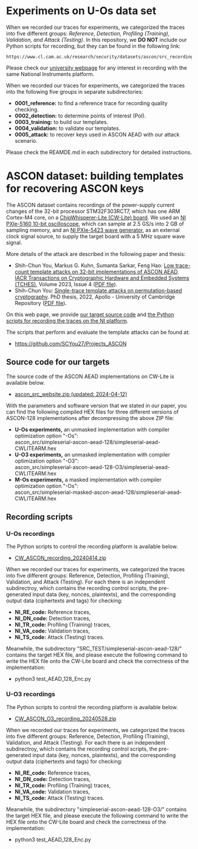 # Experiments on U-Os data set  

When we recorded our traces for experiments, we categorized the traces into five different groups: _Reference, Detection, Profiling (Training), Validation, and Attack (Testing)_. In this repository, we **DO NOT** include our Python scripts for recording, but they can be found  in the following link:

    https://www.cl.cam.ac.uk/research/security/datasets/ascon/src_recording/CW_ASCON_recording_20240414.zip

Please check our [university webpage](https://www.cl.cam.ac.uk/research/security/datasets/ascon/index.html#U-Os-recording) for any interest in recording with the same National Instruments platform.  

When we recorded our traces for experiments, we categorized the traces into the following five groups in separate subdirectories:  
 -  **0001\_reference:** to find a reference trace for recording quality checking.
 -  **0002\_detection:** to determine points of interest (PoI). 
 -  **0003\_training:** to build our templates.
 -  **0004\_validation:** to validate our templates.
 -  **0005\_attack:** to recover keys used in ASCON AEAD with our attack scenario.

Please check the REAMDE.md in each subdirectory for detailed instructions.

<!--


<h3 id=U-Os-training>Profiling (Training) traces</h3>
<p>We recorded 64000 traces (stored in 400 ZIP files) for template profiling.</p>

<p>Data pre-generating, raw traces, and trace pre-processing:</p>

<ul>
<li><a href="U-Os/0003_training/inter_gen_TR.zip">inter_gen_TR.zip (updated 2024-05-01)</a>
</li>

<li><a href="U-Os/index.html#TR">Raw traces for the profiling (training) set</a>
</li>

<li><a href="U-Os/0003_training/preproc_TR.zip">preproc_TR.zip (updated 2024-05-01)</a>
</li>
</ul>

<p>Similar to the detection traces, we calculated the intermediate values from the pre-generated I/O data:</p>

<ul>
<li><a href="U-Os/0003_training/find_intermediates.zip">find_intermediates.zip (updated 2024-05-05)</a>,<br>
resulting in <a href="U-Os/0003_training/find_intermediates/intermediate_values.zip">find_intermediates/intermediate_values.zip (H/L version)</a>,</li>
<li><a href="U-Os/0003_training/find_intermediates_sliced.zip">find_intermediates_sliced.zip (updated 2024-05-05)</a>,<br>
resulting in <a href="U-Os/0003_training/find_intermediates_sliced/intermediate_values.zip">find_intermediates_sliced/intermediate_values.zip (E/O version)</a>.</li>
</ul>

<p>In addition, we also calculated the target 16-bit intermediate values for profiling the 16-bit templates:</p>

<ul>
<li><a href="U-Os/0003_training/find_intermediates_16bit.zip">find_intermediates_16bit.zip (updated 2024-05-05)</a>,<br>
resulting in <a href="U-Os/0003_training/find_intermediates_16bit/intermediate_values.zip">find_intermediates_16bit/intermediate_values.zip (H/L version)</a>.</li>
</ul>

<p>Later, we used the following code to downsample our raw traces:</p>

<ul>
<li><a href="U-Os/0003_training/Resample_HDF5.zip">Resample_HDF5.zip (updated 2024-05-03)</a>,</li>
</ul>

<p>resulting in 8 HDF5 files:</p>

<ul>
<li><a href="U-Os/0003_training/Resample_HDF5/part_00.hdf5">Resample_HDF5/part_00.hdf5 (updated 2024-05-03)</a>,</li>
<li><a href="U-Os/0003_training/Resample_HDF5/part_01.hdf5">Resample_HDF5/part_01.hdf5 (updated 2024-05-03)</a>,</li>
<li><a href="U-Os/0003_training/Resample_HDF5/part_02.hdf5">Resample_HDF5/part_02.hdf5 (updated 2024-05-03)</a>,</li>
<li><a href="U-Os/0003_training/Resample_HDF5/part_03.hdf5">Resample_HDF5/part_03.hdf5 (updated 2024-05-03)</a>,</li>
<li><a href="U-Os/0003_training/Resample_HDF5/part_04.hdf5">Resample_HDF5/part_04.hdf5 (updated 2024-05-03)</a>,</li>
<li><a href="U-Os/0003_training/Resample_HDF5/part_05.hdf5">Resample_HDF5/part_05.hdf5 (updated 2024-05-03)</a>,</li>
<li><a href="U-Os/0003_training/Resample_HDF5/part_06.hdf5">Resample_HDF5/part_06.hdf5 (updated 2024-05-03)</a>,</li>
<li><a href="U-Os/0003_training/Resample_HDF5/part_07.hdf5">Resample_HDF5/part_07.hdf5 (updated 2024-05-03)</a>.</li>
</ul>

<p>After all the preprocessing steps above, we profiled our templates with the following code:</p>

<ul>
<li>8-bit templates with H/L bit order: <a href="U-Os/0003_training/template_profiling_bytes_O.zip">template_profiling_bytes_O.zip (updated 2024-05-04)</a>,</li>
<li>8-bit templates with E/O bit order: <a href="U-Os/0003_training/template_profiling_bytes_S.zip">template_profiling_bytes_S.zip (updated 2024-05-04)</a>,</li>
<li>selected 16-bit templates with H/L bit order: <a href="U-Os/0003_training/template_profiling_16bits_O.zip">template_profiling_16bits_O.zip (updated 2024-05-05)</a>,</li>
</ul>

<p>resulting in:</p>

<ul>
<li><a href="U-Os/0003_training/template_profiling_bytes_O/templateLDA_O004.zip">template_profiling_bytes_O/templateLDA_O004.zip (updated 2024-05-04)</a>,</li>
<li><a href="U-Os/0003_training/template_profiling_bytes_S/templateLDA_O004.zip">template_profiling_bytes_S/templateLDA_O004.zip (updated 2024-05-04)</a>,</li>
<li><a href="U-Os/0003_training/template_profiling_16bits_O/templateLDA_O004_16bit.zip">template_profiling_16bits_O/templateLDA_O004_16bit.zip (updated 2024-05-05)</a>,</li>
</ul>


<h3 id=U-Os-validation>Validation traces</h3>
<p>We recorded 4000 traces (stored in 40 ZIP files) for template quality validation.</p>

<p>Data pre-generating, raw traces, and trace pre-processing:</p>

<ul>
<li><a href="U-Os/0004_validation/inter_gen_VA.zip">inter_gen_VA.zip (updated 2024-05-02)</a>
</li>

<li><a href="U-Os/index.html#VA">Raw traces for the validation set</a>
</li>

<li><a href="U-Os/0004_validation/preproc_VA.zip">preproc_VA.zip (updated 2024-05-02)</a>
</li>
</ul>

<p>Code for intermediate value calculation:</p>

<ul>
<li><a href="U-Os/0004_validation/find_intermediates.zip">find_intermediates.zip (updated 2024-05-05)</a>,<br>
resulting in <a href="U-Os/0004_validation/find_intermediates/intermediate_values.zip">find_intermediates/intermediate_values.zip (H/L version)</a>,</li>
<li><a href="U-Os/0004_validation/find_intermediates_sliced.zip">find_intermediates_sliced.zip (updated 2024-05-05)</a>,<br>
resulting in <a href="U-Os/0004_validation/find_intermediates_sliced/intermediate_values.zip">find_intermediates_sliced/intermediate_values.zip (E/O version)</a>,</li>
<li><a href="U-Os/0004_validation/find_intermediates_16bit.zip">find_intermediates_16bit.zip (updated 2024-05-05)</a>,<br>
resulting in <a href="U-Os/0004_validation/find_intermediates_16bit/intermediate_values.zip">find_intermediates_16bit/intermediate_values.zip (H/L version)</a>.</li>
</ul>

<p>Code for downsampling:</p>

<ul>
<li><a href="U-Os/0004_validation/Resample_HDF5.zip">Resample_HDF5.zip (updated 2024-05-04)</a>,</li>
</ul>

<p>resulting in 4 HDF5 files (1000 traces for each):</p>

<ul>
<li><a href="U-Os/0004_validation/Resample_HDF5/part_00.hdf5">Resample_HDF5/part_00.hdf5 (updated 2024-05-04)</a>,</li>
<li><a href="U-Os/0004_validation/Resample_HDF5/part_01.hdf5">Resample_HDF5/part_01.hdf5 (updated 2024-05-04)</a>,</li>
<li><a href="U-Os/0004_validation/Resample_HDF5/part_02.hdf5">Resample_HDF5/part_02.hdf5 (updated 2024-05-04)</a>,</li>
<li><a href="U-Os/0004_validation/Resample_HDF5/part_03.hdf5">Resample_HDF5/part_03.hdf5 (updated 2024-05-04)</a>,</li>
</ul>

<p>With the preprocessing steps above, we validated the quality of our templates by calculating the first-order success rate (1-SR) and logarithmic guessing entropy (LGE) with the following code:</p>

<ul>
<li><a href="U-Os/0004_validation/template_validation_bytes_O.zip">template_validation_bytes_O.zip (updated 2024-05-18)</a>,</li>
<li><a href="U-Os/0004_validation/template_validation_bytes_S.zip">template_validation_bytes_S.zip (updated 2024-05-18)</a>,</li>
<li><a href="U-Os/0004_validation/template_validation_16bits_O.zip">template_validation_16bits_O.zip (updated 2024-05-18)</a>.</li>
</ul>

<p>The rank of the correct candidate for the target intermeidate values are recorded in:</p>

<ul>
<li><a href="U-Os/0004_validation/template_validation_bytes_O/Rank_O004.zip">template_validation_bytes_O/Rank_O004.zip (updated 2024-05-18)</a>,</li>
<li><a href="U-Os/0004_validation/template_validation_bytes_S/Rank_O004.zip">template_validation_bytes_S/Rank_O004.zip (updated 2024-05-18)</a>,</li>
<li><a href="U-Os/0004_validation/template_validation_16bits_O/Rank_O004.zip">template_validation_16bits_O/Rank_O004.zip (updated 2024-05-18)</a>.</li>
</ul>

<p>Note that the numbers recorded in these NumPy arrays are actually the indeces (starting from 0) of the sorted probability tables of the correct candidates instead of the ranks (starting from 1). We fixed such difference when calculating the 1-SR and LGE with the results from 1000 traces:</p>

<ul>
<li><a href="U-Os/0004_validation/template_validation_bytes_O/Result_Tables.zip">template_validation_bytes_O/Result_Tables.zip (updated 2024-05-18)</a>,</li>
<li><a href="U-Os/0004_validation/template_validation_bytes_S/Result_Tables.zip">template_validation_bytes_S/Result_Tables.zip (updated 2024-05-18)</a>,</li>
<li><a href="U-Os/0004_validation/template_validation_16bits_O/Result_Tables.zip">template_validation_16bits_O/Result_Tables.zip (updated 2024-05-18)</a>.</li>
</ul>

<p>We published a subsets of the results from the first 1000 traces (part_00.hdf5, labelled as G0). For example, we can access the 1-SR and LGE of the key in "Result_Tables/SR_table_KEY_G0.txt" and "Result_Tables/GE_table_KEY_G0.txt", respectively.</p>

<h3 id=U-Os-attack>Attack (Testing) traces</h3>
<p>We recorded 10000 traces (stored in 100 ZIP files) for our SASCA attacks.</p>

<p>Data pre-generating, raw traces, and trace pre-processing:</p>

<ul>
<li><a href="U-Os/0005_attack/inter_gen_TS.zip">inter_gen_TS.zip (updated 2024-05-02)</a>
</li>

<li><a href="U-Os/index.html#TS">Raw traces for the attack (testing) set</a>
</li>

<li><a href="U-Os/0005_attack/preproc_TS.zip">preproc_TS.zip (updated 2024-05-02)</a>
</li>
</ul>

<p>Note that in these 10000 encryptions for recording, we had each 10 share the same key. For example, the first traces in "Raw/Raw_TS_0000.zip", "Raw/Raw_TS_0010.zip", ..., "Raw/Raw_TS_0090.zip" were recorded from encryptions with the same key.</p>

<p>In this attack stage, we do not need the intermediate values but need only the pre-generated I/O date for verifying the correctness of our recovered key by SASCA. Hoever, for the convenience of our attack, we still rearranged the pre-generated I/O data with the following code:</p>

<ul>
<li><a href="U-Os/0005_attack/data_SASCA.zip">data_SASCA.zip (updated 2024-05-14)</a>,</li>
</ul>

<p>where we stored the 1000 key strings in 1000 separated NPY files:</p>

<ul>
<li><a href="U-Os/0005_attack/data_SASCA/data_key.zip">data_SASCA/data_key.zip (updated 2024-05-14)</a>.</li>
</ul>

<p>For the other I/O data, we stored them in:</p>

<ul>
<li><a href="U-Os/0005_attack/data_SASCA/data_nonce.zip">data_SASCA/data_nonce.zip (updated 2024-05-14)</a>,</li>
<li><a href="U-Os/0005_attack/data_SASCA/data_plaintext.zip">data_SASCA/data_plaintext.zip (updated 2024-05-14)</a>,</li>
<li><a href="U-Os/0005_attack/data_SASCA/data_ciphertag.zip">data_SASCA/data_ciphertag.zip (updated 2024-05-14)</a>,</li>
</ul>

<p>where each file contains a 10-element array that stores the data from the 10 encryptions sharing the same key with the corresponding index.</p>

<p>Similarly, we provide the code for downsampling:</p>

<ul>
<li><a href="U-Os/0005_attack/Resample_HDF5.zip">Resample_HDF5.zip (updated 2024-05-14)</a>,</li>
</ul>

<p>resulting in 10 HDF5 files (1000 traces for each):</p>

<ul>
<li><a href="U-Os/0005_attack/Resample_HDF5/part_00.hdf5">Resample_HDF5/part_00.hdf5 (updated 2024-05-06)</a>,</li>
<li><a href="U-Os/0005_attack/Resample_HDF5/part_01.hdf5">Resample_HDF5/part_01.hdf5 (updated 2024-05-06)</a>,</li>
<li><a href="U-Os/0005_attack/Resample_HDF5/part_02.hdf5">Resample_HDF5/part_02.hdf5 (updated 2024-05-06)</a>,</li>
<li><a href="U-Os/0005_attack/Resample_HDF5/part_03.hdf5">Resample_HDF5/part_03.hdf5 (updated 2024-05-06)</a>,</li>
<li><a href="U-Os/0005_attack/Resample_HDF5/part_04.hdf5">Resample_HDF5/part_04.hdf5 (updated 2024-05-06)</a>,</li>
<li><a href="U-Os/0005_attack/Resample_HDF5/part_05.hdf5">Resample_HDF5/part_05.hdf5 (updated 2024-05-06)</a>,</li>
<li><a href="U-Os/0005_attack/Resample_HDF5/part_06.hdf5">Resample_HDF5/part_06.hdf5 (updated 2024-05-06)</a>,</li>
<li><a href="U-Os/0005_attack/Resample_HDF5/part_07.hdf5">Resample_HDF5/part_07.hdf5 (updated 2024-05-06)</a>,</li>
<li><a href="U-Os/0005_attack/Resample_HDF5/part_08.hdf5">Resample_HDF5/part_08.hdf5 (updated 2024-05-06)</a>,</li>
<li><a href="U-Os/0005_attack/Resample_HDF5/part_09.hdf5">Resample_HDF5/part_09.hdf5 (updated 2024-05-06)</a>,</li>
</ul>

<p>With the preprocessing steps above, we performed our attack with belief propagation based on the loopy factor graph with the following code:</p>

<ul>
<li><a href="U-Os/0005_attack/template_attack_loopy_D99_LXX.zip">template_attack_loopy_D99_LXX.zip (updated 2024-05-14)</a>.</li>
</ul>

<p>After decompressing this ZIP file, we should manually rename the directory with the number of traces (four traces for example):</p>

<ul>
<li>"template_attack_loopy_D99_LXX/" to "template_attack_loopy_D99_L04/",</li>
</ul>

<p>set the parameter "leaves" in "template_attack_loopy_D99_L04/Search_Procedure.py" (Line 13), and then execute "script_all.sh". We recorded the results for 1 to 10 traces in the following ZIP file:</p>

<ul>
<li><a href="U-Os/0005_attack/template_attack_loopy_D99_results.zip">template_attack_loopy_D99_results.zip (updated 2024-05-14)</a>.</li>
</ul>

<p>Note that we used the damping technique with a damping rate equal to 0.99. In addition to the experiment with loopy factor graphs, we also provide our code for tree-shape experiments and the results with both 8-bit and 16-bit fragments:</p>

<ul>
<li><a href="U-Os/0005_attack/template_attack_bytes_O.zip">template_attack_bytes_O.zip (updated 2024-05-14)</a>,</li>
<li><a href="U-Os/0005_attack/template_attack_bytes_O_results.zip">template_attack_bytes_O_results.zip (updated 2024-05-14)</a>,</li>
<li><a href="U-Os/0005_attack/template_attack_16bits_O.zip">template_attack_16bits_O.zip (updated 2024-05-14)</a>,</li>
<li><a href="U-Os/0005_attack/template_attack_16bits_O_results.zip">template_attack_16bits_O_results.zip (updated 2024-05-14)</a>.</li>
</ul>

<p>While the above codes were mostly based on Python and enumerated up to the first 100,000 key candidates, the final version of the results is a hybrid evaluation, which is the actual key enumeration before the first \($2^24$\) candidates as well as a rank estimate result afterwards. With the procedure of key enumeration and rank estimate later implemented in Julia, we still relied on the following Python code for the probability tables after belief propagation:</p>

<ul>
<li><a href="U-Os/0005_attack/template_attack_loopy_D99_TABLES_LXX.zip">template_attack_loopy_D99_TABLES_LXX.zip (updated 2024-05-16)</a>,</li>
<li><a href="U-Os/0005_attack/template_attack_bytes_O_TABLES.zip">template_attack_bytes_O_TABLES.zip (updated 2024-05-14)</a>,</li>
<li><a href="U-Os/0005_attack/template_attack_16bits_O_TABLES.zip">template_attack_16bits_O_TABLES.zip (updated 2024-05-14)</a>,</li>
</ul>

<p>and then the resulting tables are stored in the following ZIP files:</p>

<ul>
<li><a href="U-Os/0005_attack/template_attack_loopy_D99_TABLES_results.zip">template_attack_loopy_D99_TABLES_results.zip (updated 2024-05-16)</a>,</li>
<li><a href="U-Os/0005_attack/template_attack_bytes_O_TABLES/Tables.zip">template_attack_bytes_O_TABLES/Tables.zip (updated 2024-05-14)</a>,</li>
<li><a href="U-Os/0005_attack/template_attack_16bits_O_TABLES/Tables_L01.zip">template_attack_16bits_O_TABLES/Tables_L01.zip (updated 2024-05-14)</a>,</li>
<li><a href="U-Os/0005_attack/template_attack_16bits_O_TABLES/Tables_L02.zip">template_attack_16bits_O_TABLES/Tables_L02.zip (updated 2024-05-14)</a>,</li>
<li><a href="U-Os/0005_attack/template_attack_16bits_O_TABLES/Tables_L03.zip">template_attack_16bits_O_TABLES/Tables_L03.zip (updated 2024-05-14)</a>,</li>
<li><a href="U-Os/0005_attack/template_attack_16bits_O_TABLES/Tables_L04.zip">template_attack_16bits_O_TABLES/Tables_L04.zip (updated 2024-05-14)</a>,</li>
<li><a href="U-Os/0005_attack/template_attack_16bits_O_TABLES/Tables_L05.zip">template_attack_16bits_O_TABLES/Tables_L05.zip (updated 2024-05-14)</a>,</li>
<li><a href="U-Os/0005_attack/template_attack_16bits_O_TABLES/Tables_L06.zip">template_attack_16bits_O_TABLES/Tables_L06.zip (updated 2024-05-14)</a>,</li>
<li><a href="U-Os/0005_attack/template_attack_16bits_O_TABLES/Tables_L07.zip">template_attack_16bits_O_TABLES/Tables_L07.zip (updated 2024-05-14)</a>,</li>
<li><a href="U-Os/0005_attack/template_attack_16bits_O_TABLES/Tables_L08.zip">template_attack_16bits_O_TABLES/Tables_L08.zip (updated 2024-05-14)</a>,</li>
<li><a href="U-Os/0005_attack/template_attack_16bits_O_TABLES/Tables_L09.zip">template_attack_16bits_O_TABLES/Tables_L09.zip (updated 2024-05-14)</a>,</li>
<li><a href="U-Os/0005_attack/template_attack_16bits_O_TABLES/Tables_L10.zip">template_attack_16bits_O_TABLES/Tables_L10.zip (updated 2024-05-14)</a>,</li>
</ul>

<p>The remaining source code for our implementation of key enumeration and rank estimate will be released here soon ...</p>

-->

<!DOCTYPE html PUBLIC "-//W3C//DTD HTML 4.01//EN">
<html lang=en>
<head>
<title>ASCON dataset: building templates for recovering ASCON keys</title>
<script type="text/javascript" src="https://www.cl.cam.ac.uk/mathjax/MathJax.js?config=TeX-AMS-MML_HTMLorMML"></script>
<h1>ASCON dataset: building templates for recovering ASCON keys</h1>

<p>The ASCON dataset contains recordings of the power-supply current changes of the 32-bit processor STM32F303RCT7, which has one
ARM Cortex-M4 core, on a <a href="https://media.newae.com/datasheets/NAE-CW1173_datasheet.pdf"> ChipWhisperer-Lite (CW-Lite) board</a>.
We used an <a href="https://www.ni.com/en-gb/support/model.pxie-5160.html">NI PXIe-5160 10-bit oscilloscope</a>,
which can sample at 2.5 GS/s into 2 GB of sampling memory, and an <a href="https://www.ni.com/en-gb/support/model.pxie-5423.html">
NI PXIe-5423 wave generator</a>, as an external clock signal source, to supply the target board with a 5 MHz square wave signal.

<p>More details of the attack are described in the following paper and thesis:

<ul>
<li>Shih-Chun You, Markus G. Kuhn, Sumanta Sarkar, Feng
Hao: <a href="https://doi.org/10.46586/tches.v2023.i4.344-366">Low
trace-count template attacks on 32-bit implementations of ASCON
AEAD</a>.
<a href="https://tches.iacr.org/">IACR Transactions on Cryptographic Hardware and Embedded Systems (TCHES)</a>, 
Volume 2023, Issue 4 (<a href="TCHES2023_4_14.pdf">PDF file</a>).</li>

<li>Shih-Chun You: <a href="https://doi.org/10.17863/CAM.100592">Single-trace template attacks on permutation-based cryptography</a>.
PhD thesis, 2022, Apollo - University of Cambridge Repository (<a href="PhD_thesis.pdf">PDF file</a>).
</li>
</ul>

<p>On this web page, we provide <a href="#source">our target source code</a> and <a href="#recording">the Python scripts for recording the traces on the NI platform</a>.

<p>The scripts that perform and evaluate the template attacks can be found at:</p>

<ul><li><a href="https://github.com/SCYou27/Projects_ASCON">https://github.com/SCYou27/Projects_ASCON</a></li></ul>

<h2 id=source>Source code for our targets</h2>

<p>The source code of the ASCON AEAD implementations on CW-Lite is available below.</p>

<ul>
<li><a href="src_recording/ascon_src_website.zip">ascon_src_website.zip (updated: 2024-04-12)</a>
</li>
</ul>

<p>With the parameters and software version that we stated in our paper, you can find the following compiled HEX files for three different versions of ASCON-128 implementations after decompressing the above ZIP file:</p>

<ul>
<li><b>U-Os experiments,</b> an unmasked implementation with compiler optimization option "-Os":<br>
ascon_src/simpleserial-ascon-aead-128/simpleserial-aead-CWLITEARM.hex</li>
<li><b>U-O3 experiments,</b> an unmasked implementation with compiler optimization option "-O3":<br>
ascon_src/simpleserial-ascon-aead-128-O3/simpleserial-aead-CWLITEARM.hex</li>
<li><b>M-Os experiments,</b> a masked implementation with compiler optimization option "-Os":<br>
ascon_src/simpleserial-masked-ascon-aead-128/simpleserial-aead-CWLITEARM.hex</li>
</ul>

<h2 id=recording>Recording scripts</h2>

<h3 id=U-Os-recording>U-Os recordings</h3>

<p>The Python scripts to control the recording platform is available below.</p>

<ul>
<li><a href="src_recording/CW_ASCON_recording_20240414.zip">CW_ASCON_recording_20240414.zip</a>
</li>
</ul>

<p>When we recorded our traces for experiments, we categorized the traces into five different groups: Reference, Detection, Profiling (Training), Validation, and Attack (Testing). For each there is an independent subdirectroy, which contains the recording control scripts, the pre-generated input data (key, nonces, plaintexts), and the corresponding output data (ciphertexts and tags) for checking:</p>

<ul>
<li><b>NI_RE_code:</b> Reference traces,</li>
<li><b>NI_DN_code:</b> Detection traces,</li>
<li><b>NI_TR_code:</b> Profiling (Training) traces,</li>
<li><b>NI_VA_code:</b> Validation traces,</li>
<li><b>NI_TS_code:</b> Attack (Testing) traces.</li>
</ul>

<p>Meanwhile, the subdirectory "SRC_TEST/simpleserial-ascon-aead-128/" contains the target HEX file, and please execute the following command to write the HEX file onto the CW-Lite board and check the correctness of the implementation:</p>

<ul><li>python3 test_AEAD_128_Enc.py</li></ul>

<h3 id=U-O3-recording>U-O3 recordings</h3>

<p>The Python scripts to control the recording platform is available below.</p>

<ul>
<li><a href="src_recording/CW_ASCON_O3_recording_20240528.zip">CW_ASCON_O3_recording_20240528.zip</a>
</li>
</ul>

<p>When we recorded our traces for experiments, we categorized the traces into five different groups: Reference, Detection, Profiling (Training), Validation, and Attack (Testing). For each there is an independent subdirectroy, which contains the recording control scripts, the pre-generated input data (key, nonces, plaintexts), and the corresponding output data (ciphertexts and tags) for checking:</p>

<ul>
<li><b>NI_RE_code:</b> Reference traces,</li>
<li><b>NI_DN_code:</b> Detection traces,</li>
<li><b>NI_TR_code:</b> Profiling (Training) traces,</li>
<li><b>NI_VA_code:</b> Validation traces,</li>
<li><b>NI_TS_code:</b> Attack (Testing) traces.</li>
</ul>

<p>Meanwhile, the subdirectory "simpleserial-ascon-aead-128-O3/" contains the target HEX file, and please execute the following command to write the HEX file onto the CW-Lite board and check the correctness of the implementation:</p>

<ul><li>python3 test_AEAD_128_Enc.py</li></ul>

<!--

<h3 id=U-Os-attack>Attack (Testing) traces</h3>
<p>We recorded 10000 traces (stored in 100 ZIP files) for our SASCA attacks.</p>

<p>Data pre-generating, raw traces, and trace pre-processing:</p>

<ul>
<li><a href="U-Os/0005_attack/inter_gen_TS.zip">inter_gen_TS.zip (updated 2024-05-02)</a>
</li>

<li><a href="U-Os/index.html#TS">Raw traces for the attack (testing) set</a>
</li>

<li><a href="U-Os/0005_attack/preproc_TS.zip">preproc_TS.zip (updated 2024-05-02)</a>
</li>
</ul>

<p>Note that in these 10000 encryptions for recording, we had each 10 share the same key. For example, the first traces in "Raw/Raw_TS_0000.zip", "Raw/Raw_TS_0010.zip", ..., "Raw/Raw_TS_0090.zip" were recorded from encryptions with the same key.</p>

<p>In this attack stage, we do not need the intermediate values but need only the pre-generated I/O date for verifying the correctness of our recovered key by SASCA. Hoever, for the convenience of our attack, we still rearranged the pre-generated I/O data with the following code:</p>

<ul>
<li><a href="U-Os/0005_attack/data_SASCA.zip">data_SASCA.zip (updated 2024-05-14)</a>,</li>
</ul>

<p>where we stored the 1000 key strings in 1000 separated NPY files:</p>

<ul>
<li><a href="U-Os/0005_attack/data_SASCA/data_key.zip">data_SASCA/data_key.zip (updated 2024-05-14)</a>.</li>
</ul>

<p>For the other I/O data, we stored them in:</p>

<ul>
<li><a href="U-Os/0005_attack/data_SASCA/data_nonce.zip">data_SASCA/data_nonce.zip (updated 2024-05-14)</a>,</li>
<li><a href="U-Os/0005_attack/data_SASCA/data_plaintext.zip">data_SASCA/data_plaintext.zip (updated 2024-05-14)</a>,</li>
<li><a href="U-Os/0005_attack/data_SASCA/data_ciphertag.zip">data_SASCA/data_ciphertag.zip (updated 2024-05-14)</a>,</li>
</ul>

<p>where each file contains a 10-element array that stores the data from the 10 encryptions sharing the same key with the corresponding index.</p>

<p>Similarly, we provide the code for downsampling:</p>

<ul>
<li><a href="U-Os/0005_attack/Resample_HDF5.zip">Resample_HDF5.zip (updated 2024-05-14)</a>,</li>
</ul>

<p>resulting in 10 HDF5 files (1000 traces for each):</p>

<ul>
<li><a href="U-Os/0005_attack/Resample_HDF5/part_00.hdf5">Resample_HDF5/part_00.hdf5 (updated 2024-05-06)</a>,</li>
<li><a href="U-Os/0005_attack/Resample_HDF5/part_01.hdf5">Resample_HDF5/part_01.hdf5 (updated 2024-05-06)</a>,</li>
<li><a href="U-Os/0005_attack/Resample_HDF5/part_02.hdf5">Resample_HDF5/part_02.hdf5 (updated 2024-05-06)</a>,</li>
<li><a href="U-Os/0005_attack/Resample_HDF5/part_03.hdf5">Resample_HDF5/part_03.hdf5 (updated 2024-05-06)</a>,</li>
<li><a href="U-Os/0005_attack/Resample_HDF5/part_04.hdf5">Resample_HDF5/part_04.hdf5 (updated 2024-05-06)</a>,</li>
<li><a href="U-Os/0005_attack/Resample_HDF5/part_05.hdf5">Resample_HDF5/part_05.hdf5 (updated 2024-05-06)</a>,</li>
<li><a href="U-Os/0005_attack/Resample_HDF5/part_06.hdf5">Resample_HDF5/part_06.hdf5 (updated 2024-05-06)</a>,</li>
<li><a href="U-Os/0005_attack/Resample_HDF5/part_07.hdf5">Resample_HDF5/part_07.hdf5 (updated 2024-05-06)</a>,</li>
<li><a href="U-Os/0005_attack/Resample_HDF5/part_08.hdf5">Resample_HDF5/part_08.hdf5 (updated 2024-05-06)</a>,</li>
<li><a href="U-Os/0005_attack/Resample_HDF5/part_09.hdf5">Resample_HDF5/part_09.hdf5 (updated 2024-05-06)</a>,</li>
</ul>

<p>With the preprocessing steps above, we performed our attack with belief propagation based on the loopy factor graph with the following code:</p>

<ul>
<li><a href="U-Os/0005_attack/template_attack_loopy_D99_LXX.zip">template_attack_loopy_D99_LXX.zip (updated 2024-05-14)</a>.</li>
</ul>

<p>After decompressing this ZIP file, we should manually rename the directory with the number of traces (four traces for example):</p>

<ul>
<li>"template_attack_loopy_D99_LXX/" to "template_attack_loopy_D99_L04/",</li>
</ul>

<p>set the parameter "leaves" in "template_attack_loopy_D99_L04/Search_Procedure.py" (Line 13), and then execute "script_all.sh". We recorded the results for 1 to 10 traces in the following ZIP file:</p>

<ul>
<li><a href="U-Os/0005_attack/template_attack_loopy_D99_results.zip">template_attack_loopy_D99_results.zip (updated 2024-05-14)</a>.</li>
</ul>

<p>Note that we used the damping technique with a damping rate equal to 0.99. In addition to the experiment with loopy factor graphs, we also provide our code for tree-shape experiments and the results with both 8-bit and 16-bit fragments:</p>

<ul>
<li><a href="U-Os/0005_attack/template_attack_bytes_O.zip">template_attack_bytes_O.zip (updated 2024-05-14)</a>,</li>
<li><a href="U-Os/0005_attack/template_attack_bytes_O_results.zip">template_attack_bytes_O_results.zip (updated 2024-05-14)</a>,</li>
<li><a href="U-Os/0005_attack/template_attack_16bits_O.zip">template_attack_16bits_O.zip (updated 2024-05-14)</a>,</li>
<li><a href="U-Os/0005_attack/template_attack_16bits_O_results.zip">template_attack_16bits_O_results.zip (updated 2024-05-14)</a>.</li>
</ul>

<p>While the above codes were mostly based on Python and enumerated up to the first 100,000 key candidates, the final version of the results is a hybrid evaluation, which is the actual key enumeration before the first \($2^24$\) candidates as well as a rank estimate result afterwards. With the procedure of key enumeration and rank estimate later implemented in Julia, we still relied on the following Python code for the probability tables after belief propagation:</p>

<ul>
<li><a href="U-Os/0005_attack/template_attack_loopy_D99_TABLES_LXX.zip">template_attack_loopy_D99_TABLES_LXX.zip (updated 2024-05-16)</a>,</li>
<li><a href="U-Os/0005_attack/template_attack_bytes_O_TABLES.zip">template_attack_bytes_O_TABLES.zip (updated 2024-05-14)</a>,</li>
<li><a href="U-Os/0005_attack/template_attack_16bits_O_TABLES.zip">template_attack_16bits_O_TABLES.zip (updated 2024-05-14)</a>,</li>
</ul>

<p>and then the resulting tables are stored in the following ZIP files:</p>

<ul>
<li><a href="U-Os/0005_attack/template_attack_loopy_D99_TABLES_results.zip">template_attack_loopy_D99_TABLES_results.zip (updated 2024-05-16)</a>,</li>
<li><a href="U-Os/0005_attack/template_attack_bytes_O_TABLES/Tables.zip">template_attack_bytes_O_TABLES/Tables.zip (updated 2024-05-14)</a>,</li>
<li><a href="U-Os/0005_attack/template_attack_16bits_O_TABLES/Tables_L01.zip">template_attack_16bits_O_TABLES/Tables_L01.zip (updated 2024-05-14)</a>,</li>
<li><a href="U-Os/0005_attack/template_attack_16bits_O_TABLES/Tables_L02.zip">template_attack_16bits_O_TABLES/Tables_L02.zip (updated 2024-05-14)</a>,</li>
<li><a href="U-Os/0005_attack/template_attack_16bits_O_TABLES/Tables_L03.zip">template_attack_16bits_O_TABLES/Tables_L03.zip (updated 2024-05-14)</a>,</li>
<li><a href="U-Os/0005_attack/template_attack_16bits_O_TABLES/Tables_L04.zip">template_attack_16bits_O_TABLES/Tables_L04.zip (updated 2024-05-14)</a>,</li>
<li><a href="U-Os/0005_attack/template_attack_16bits_O_TABLES/Tables_L05.zip">template_attack_16bits_O_TABLES/Tables_L05.zip (updated 2024-05-14)</a>,</li>
<li><a href="U-Os/0005_attack/template_attack_16bits_O_TABLES/Tables_L06.zip">template_attack_16bits_O_TABLES/Tables_L06.zip (updated 2024-05-14)</a>,</li>
<li><a href="U-Os/0005_attack/template_attack_16bits_O_TABLES/Tables_L07.zip">template_attack_16bits_O_TABLES/Tables_L07.zip (updated 2024-05-14)</a>,</li>
<li><a href="U-Os/0005_attack/template_attack_16bits_O_TABLES/Tables_L08.zip">template_attack_16bits_O_TABLES/Tables_L08.zip (updated 2024-05-14)</a>,</li>
<li><a href="U-Os/0005_attack/template_attack_16bits_O_TABLES/Tables_L09.zip">template_attack_16bits_O_TABLES/Tables_L09.zip (updated 2024-05-14)</a>,</li>
<li><a href="U-Os/0005_attack/template_attack_16bits_O_TABLES/Tables_L10.zip">template_attack_16bits_O_TABLES/Tables_L10.zip (updated 2024-05-14)</a>,</li>
</ul>

<p>The remaining source code for our implementation of key enumeration and rank estimate will be released here soon ...</p>

<h2 id=U-O3>U-O3 experiments</h2>
<p>The codes and data sets for our U-O3 experiments are quite similar to the U-Os experiments, expect for the following minor differences:</p>

<ul>
<li>For the U-Os expeimnents, the raw traces are stored as arrays of 8-byte floating-point numbers, then being archived in ZIP files. For the U-O3 experiments, the raw data are stored in HDF5 files instead of ZIP files. Since the oscilloscope provides only 10-bit data, it would be a waste if we store the samples as 8-byte floating-point numbers. Instead, we had NI oscilloscope return traces as 16-bit integer arrays along with common gain and offset floating-point values and stored them in our HDF5 files.</li>
<li>Each downsampled trace covers 2560 clock cycles in our U-O3 data sets, while it covers 2650 clock cycles in the U-Os data sets.</li>
</ul>


<h3 id=U-O3-recording>Code for recording on the NI platform</h3>

<p>The Python scripts to control the recording platform:</p>

<ul>
<li><a href="src_recording/CW_ASCON_O3_recording_20240528.zip">CW_ASCON_O3_recording_20240528.zip</a>
</li>
</ul>


<h3 id=U-O3-reference>Reference traces</h3>

<p>I/O data pre-generation, raw traces, and reference trace generation:</p>

<ul>
<li><a href="U-O3/0001_reference/inter_gen_RE.zip">inter_gen_RE.zip (updated 2024-05-21)</a>
</li>
<li><a href="U-O3/index.html#RE">Raw traces for the reference set</a>
</li>
<li><a href="U-O3/0001_reference/preproc_RE.zip">preproc_RE.zip (updated 2024-05-21)</a>
</li>
</ul>

<h3 id=U-O3-detection>Detection traces</h3>

<p>I/O data pre-generation, raw traces, and trace quality checking:</p>

<ul>
<li><a href="U-O3/0002_detection/inter_gen_DN.zip">inter_gen_DN.zip (updated 2024-05-21)</a>
</li>
<li><a href="U-O3/index.html#DN">Raw traces for the detection set</a>
</li>
<li><a href="U-O3/0002_detection/preproc_DN.zip">preproc_DN.zip (updated 2024-05-21)</a>
</li>
</ul>

<p>Intermediate value calculation (both H/L and E/O groupings):</p>

<ul>
<li><a href="U-O3/0002_detection/find_intermediates.zip">find_intermediates.zip (updated 2024-05-21)</a>,</li>
<li><a href="U-O3/0002_detection/find_intermediates/intermediate_values.zip">find_intermediates/intermediate_values.zip (H/L version, updated 2024-05-21)</a>,</li>
<li><a href="U-O3/0002_detection/find_intermediates_sliced.zip">find_intermediates_sliced.zip (updated 2024-05-21)</a>,</li>
<li><a href="U-O3/0002_detection/find_intermediates_sliced/intermediate_values.zip">find_intermediates_sliced/intermediate_values.zip (E/O version, updated 2024-05-21)</a>.</li>
</ul>


<p>Sample generation for detection: </p>

<ul>
<li><a href="U-O3/0002_detection/get_samples.zip">get_samples.zip (updated 2024-05-21)</a>,</li>
<li><a href="U-O3/0002_detection/get_samples/Detect_Samples.hdf5">get_samples/Detect_Samples.hdf5 (updated 2024-05-21)</a>.</li>
</ul>

<p>Resulting \(R^2\) values after detection:</p>

<ul>
<li><a href="U-O3/0002_detection/detection_O.zip">detection_O.zip (updated 2024-05-21) for H/L words</a>,</li>
<li><a href="U-O3/0002_detection/detection_O/detect_results_08.zip">detection_O/detect_results_08.zip (updated 2024-05-21)</a>,</li>
<li><a href="U-O3/0002_detection/detection_O/detect_results_32.zip">detection_O/detect_results_32.zip (updated 2024-05-21)</a>,</li>
<li><a href="U-O3/0002_detection/detection_S.zip">detection_S.zip (updated 2024-05-21) for E/O words</a>,</li>
<li><a href="U-O3/0002_detection/detection_S/detect_results_08.zip">detection_S/detect_results_08.zip (updated 2024-05-21)</a>,</li>
<li><a href="U-O3/0002_detection/detection_S/detect_results_32.zip">detection_S/detect_results_32.zip (updated 2024-05-21)</a>.</li>
</ul>

<p>Interesting clock cycles extraction for a given threshold:</p>

<ul>
<li><a href="U-O3/0002_detection/ICS_extract.zip">ICS_extract.zip (updated 2024-05-21)</a>,</li>
<li><a href="U-O3/0002_detection/ICS_extract/ics_union_004.zip">ICS_extract/ics_union_004.zip (updated 2024-05-21)</a>.</li>
</ul>

<h3 id=U-O3-training>Profiling (Training) traces</h3>

<p>I/O data pre-generation, raw traces, and trace quality checking:</p>

<ul>
<li><a href="U-O3/0003_training/inter_gen_TR.zip">inter_gen_TR.zip (updated 2024-05-21)</a>
</li>
<li><a href="U-O3/index.html#TR">Raw traces for the profiling (training) set</a>
</li>
<li><a href="U-O3/0003_training/preproc_TR.zip">preproc_TR.zip (updated 2024-05-21)</a>
</li>
</ul>

<p>Intermediate value calculation (H/L and E/O bytes as well as H/L 16-bit fragments):</p>

<ul>
<li><a href="U-O3/0003_training/find_intermediates.zip">find_intermediates.zip (updated 2024-05-21)</a>,</li>
<li><a href="U-O3/0003_training/find_intermediates/intermediate_values.zip">find_intermediates/intermediate_values.zip (H/L version)</a>,</li>
<li><a href="U-O3/0003_training/find_intermediates_sliced.zip">find_intermediates_sliced.zip (updated 2024-05-21)</a>,</li>
<li><a href="U-O3/0003_training/find_intermediates_sliced/intermediate_values.zip">find_intermediates_sliced/intermediate_values.zip (E/O version)</a>,</li>
<li><a href="U-O3/0003_training/find_intermediates_16bit.zip">find_intermediates_16bit.zip (updated 2024-05-21)</a>,</li>
<li><a href="U-O3/0003_training/find_intermediates_16bit/intermediate_values.zip">find_intermediates_16bit/intermediate_values.zip (H/L version)</a>.</li>
</ul>

<p>Trace downsampling:</p>

<ul>
<li><a href="U-O3/0003_training/Resample_HDF5.zip">Resample_HDF5.zip (updated 2024-05-21)</a>,</li>
<li><a href="U-O3/0003_training/Resample_HDF5/part_00.hdf5">Resample_HDF5/part_00.hdf5 (updated 2024-05-21)</a>,</li>
<li><a href="U-O3/0003_training/Resample_HDF5/part_01.hdf5">Resample_HDF5/part_01.hdf5 (updated 2024-05-21)</a>,</li>
<li><a href="U-O3/0003_training/Resample_HDF5/part_02.hdf5">Resample_HDF5/part_02.hdf5 (updated 2024-05-21)</a>,</li>
<li><a href="U-O3/0003_training/Resample_HDF5/part_03.hdf5">Resample_HDF5/part_03.hdf5 (updated 2024-05-21)</a>,</li>
<li><a href="U-O3/0003_training/Resample_HDF5/part_04.hdf5">Resample_HDF5/part_04.hdf5 (updated 2024-05-21)</a>,</li>
<li><a href="U-O3/0003_training/Resample_HDF5/part_05.hdf5">Resample_HDF5/part_05.hdf5 (updated 2024-05-21)</a>,</li>
<li><a href="U-O3/0003_training/Resample_HDF5/part_06.hdf5">Resample_HDF5/part_06.hdf5 (updated 2024-05-21)</a>,</li>
<li><a href="U-O3/0003_training/Resample_HDF5/part_07.hdf5">Resample_HDF5/part_07.hdf5 (updated 2024-05-21)</a>.</li>
</ul>

<p>Template profiling codes:</p>

<ul>
<li>8-bit templates with H/L bit order: <a href="U-O3/0003_training/template_profiling_bytes_O.zip">template_profiling_bytes_O.zip (updated 2024-05-21)</a>,</li>
<li>8-bit templates with E/O bit order: <a href="U-O3/0003_training/template_profiling_bytes_S.zip">template_profiling_bytes_S.zip (updated 2024-05-21)</a>,</li>
<li>selected 16-bit templates with H/L bit order: <a href="U-O3/0003_training/template_profiling_16bits_O.zip">template_profiling_16bits_O.zip (updated 2024-05-21)</a>.</li>
</ul>

<p>Resulting Templates:</p>

<ul>
<li><a href="U-O3/0003_training/template_profiling_bytes_O/templateLDA_O004.zip">template_profiling_bytes_O/templateLDA_O004.zip (updated 2024-05-21)</a>,</li>
<li><a href="U-O3/0003_training/template_profiling_bytes_S/templateLDA_O004.zip">template_profiling_bytes_S/templateLDA_O004.zip (updated 2024-05-21)</a>,</li>
<li><a href="U-O3/0003_training/template_profiling_16bits_O/templateLDA_O004_16bit.zip">template_profiling_16bits_O/templateLDA_O004_16bit.zip (updated 2024-05-21)</a>.</li>
</ul>


<h3 id=U-O3-validation>Validation traces</h3>

<p>I/O data pre-generation, raw traces, and trace quality checking:</p>

<ul>
<li><a href="U-O3/0004_validation/inter_gen_VA.zip">inter_gen_VA.zip (updated 2024-05-21)</a>
</li>
<li><a href="U-O3/index.html#VA">Raw traces for the validation set</a>
</li>
<li><a href="U-O3/0004_validation/preproc_VA.zip">preproc_VA.zip (updated 2024-05-21)</a>
</li>
</ul>

<p>Intermediate value calculation (H/L and E/O bytes as well as H/L 16-bit fragments):</p>

<ul>
<li><a href="U-O3/0004_validation/find_intermediates.zip">find_intermediates.zip (updated 2024-05-21)</a>,</li>
<li> <a href="U-O3/0004_validation/find_intermediates/intermediate_values.zip">find_intermediates/intermediate_values.zip (H/L version)</a>,</li>
<li><a href="U-O3/0004_validation/find_intermediates_sliced.zip">find_intermediates_sliced.zip (updated 2024-05-21)</a>,</li>
<li><a href="U-O3/0004_validation/find_intermediates_sliced/intermediate_values.zip">find_intermediates_sliced/intermediate_values.zip (E/O version)</a>,</li>
<li><a href="U-O3/0004_validation/find_intermediates_16bit.zip">find_intermediates_16bit.zip (updated 2024-05-21)</a>,</li>
<li><a href="U-O3/0004_validation/find_intermediates_16bit/intermediate_values.zip">find_intermediates_16bit/intermediate_values.zip (H/L version)</a>.</li>
</ul>

<p>Trace downsampling:</p>

<ul>
<li><a href="U-O3/0004_validation/Resample_HDF5.zip">Resample_HDF5.zip (updated 2024-05-21)</a>,</li>
<li><a href="U-O3/0004_validation/Resample_HDF5/part_00.hdf5">Resample_HDF5/part_00.hdf5 (updated 2024-05-21)</a>,</li>
<li><a href="U-O3/0004_validation/Resample_HDF5/part_01.hdf5">Resample_HDF5/part_01.hdf5 (updated 2024-05-21)</a>,</li>
<li><a href="U-O3/0004_validation/Resample_HDF5/part_02.hdf5">Resample_HDF5/part_02.hdf5 (updated 2024-05-21)</a>,</li>
<li><a href="U-O3/0004_validation/Resample_HDF5/part_03.hdf5">Resample_HDF5/part_03.hdf5 (updated 2024-05-21)</a>.</li>
</ul>

<p>Template validation codes:</p>

<ul>
<li><a href="U-O3/0004_validation/template_validation_bytes_O.zip">template_validation_bytes_O.zip (updated 2024-05-21)</a>,</li>
<li><a href="U-O3/0004_validation/template_validation_bytes_S.zip">template_validation_bytes_S.zip (updated 2024-05-21)</a>,</li>
<li><a href="U-O3/0004_validation/template_validation_16bits_O.zip">template_validation_16bits_O.zip (updated 2024-05-21)</a>.</li>
</ul>

<p>The resulting "indeces":</p>

<ul>
<li><a href="U-O3/0004_validation/template_validation_bytes_O/Rank_O004.zip">template_validation_bytes_O/Rank_O004.zip (updated 2024-05-21)</a>,</li>
<li><a href="U-O3/0004_validation/template_validation_bytes_S/Rank_O004.zip">template_validation_bytes_S/Rank_O004.zip (updated 2024-05-21)</a>,</li>
<li><a href="U-O3/0004_validation/template_validation_16bits_O/Rank_O004.zip">template_validation_16bits_O/Rank_O004.zip (updated 2024-05-21)</a>.</li>
</ul>

<p>The resulting 1-SR and LGE:</p>

<ul>
<li><a href="U-O3/0004_validation/template_validation_bytes_O/Result_Tables.zip">template_validation_bytes_O/Result_Tables.zip (updated 2024-05-21)</a>,</li>
<li><a href="U-O3/0004_validation/template_validation_bytes_S/Result_Tables.zip">template_validation_bytes_S/Result_Tables.zip (updated 2024-05-21)</a>,</li>
<li><a href="U-O3/0004_validation/template_validation_16bits_O/Result_Tables.zip">template_validation_16bits_O/Result_Tables.zip (updated 2024-05-21)</a>.</li>
</ul>

<h3 id=U-O3-attack>Attack (Testing) traces</h3>

<p>I/O data pre-generation, raw traces, and trace quality checking:</p>

<ul>
<li><a href="U-O3/0005_attack/inter_gen_TS.zip">inter_gen_TS.zip (updated 2024-05-21)</a>
</li>
<li><a href="U-O3/index.html#TS">Raw traces for the attack (testing) set</a>
</li>
<li><a href="U-O3/0005_attack/preproc_TS.zip">preproc_TS.zip (updated 2024-05-21)</a>
</li>
</ul>

<p>I/O data rearrangement:</p>

<ul>
<li><a href="U-O3/0005_attack/data_SASCA.zip">data_SASCA.zip (updated 2024-05-21)</a>,</li>
<li><a href="U-O3/0005_attack/data_SASCA/data_key.zip">data_SASCA/data_key.zip (updated 2024-05-21)</a>.</li>
<li><a href="U-O3/0005_attack/data_SASCA/data_nonce.zip">data_SASCA/data_nonce.zip (updated 2024-05-21)</a>,</li>
<li><a href="U-O3/0005_attack/data_SASCA/data_plaintext.zip">data_SASCA/data_plaintext.zip (updated 2024-05-21)</a>,</li>
<li><a href="U-O3/0005_attack/data_SASCA/data_ciphertag.zip">data_SASCA/data_ciphertag.zip (updated 2024-05-21)</a>.</li>
</ul>

<p>Trace downsampling:</p>

<ul>
<li><a href="U-O3/0005_attack/Resample_HDF5.zip">Resample_HDF5.zip (updated 2024-05-21)</a>,</li>
<li><a href="U-O3/0005_attack/Resample_HDF5/part_00.hdf5">Resample_HDF5/part_00.hdf5 (updated 2024-05-21)</a>,</li>
<li><a href="U-O3/0005_attack/Resample_HDF5/part_01.hdf5">Resample_HDF5/part_01.hdf5 (updated 2024-05-21)</a>,</li>
<li><a href="U-O3/0005_attack/Resample_HDF5/part_02.hdf5">Resample_HDF5/part_02.hdf5 (updated 2024-05-21)</a>,</li>
<li><a href="U-O3/0005_attack/Resample_HDF5/part_03.hdf5">Resample_HDF5/part_03.hdf5 (updated 2024-05-21)</a>,</li>
<li><a href="U-O3/0005_attack/Resample_HDF5/part_04.hdf5">Resample_HDF5/part_04.hdf5 (updated 2024-05-21)</a>,</li>
<li><a href="U-O3/0005_attack/Resample_HDF5/part_05.hdf5">Resample_HDF5/part_05.hdf5 (updated 2024-05-21)</a>,</li>
<li><a href="U-O3/0005_attack/Resample_HDF5/part_06.hdf5">Resample_HDF5/part_06.hdf5 (updated 2024-05-21)</a>,</li>
<li><a href="U-O3/0005_attack/Resample_HDF5/part_07.hdf5">Resample_HDF5/part_07.hdf5 (updated 2024-05-21)</a>,</li>
<li><a href="U-O3/0005_attack/Resample_HDF5/part_08.hdf5">Resample_HDF5/part_08.hdf5 (updated 2024-05-21)</a>,</li>
<li><a href="U-O3/0005_attack/Resample_HDF5/part_09.hdf5">Resample_HDF5/part_09.hdf5 (updated 2024-05-21)</a>.</li>
</ul>

<p>Full attack procedure with template attack, belief propagation, and key enumeration:</p>

<ul>
<li><a href="U-O3/0005_attack/template_attack_loopy_D99_LXX.zip">template_attack_loopy_D99_LXX.zip (updated 2024-05-21)</a>.</li>
<li><a href="U-O3/0005_attack/template_attack_loopy_D99_results.zip">template_attack_loopy_D99_results.zip (updated 2024-05-21)</a>,</li>
<li><a href="U-O3/0005_attack/template_attack_bytes_O.zip">template_attack_bytes_O.zip (updated 2024-05-21)</a>,</li>
<li><a href="U-O3/0005_attack/template_attack_bytes_O_results.zip">template_attack_bytes_O_results.zip (updated 2024-05-21)</a>,</li>
<li><a href="U-O3/0005_attack/template_attack_16bits_O.zip">template_attack_16bits_O.zip (updated 2024-05-21)</a>,</li>
<li><a href="U-O3/0005_attack/template_attack_16bits_O_results.zip">template_attack_16bits_O_results.zip (updated 2024-05-21)</a>.</li>
</ul>

<p>Python code for the probability tables after belief propagation:</p>

<ul>
<li><a href="U-O3/0005_attack/template_attack_loopy_D99_TABLES_LXX.zip">template_attack_loopy_D99_TABLES_LXX.zip (updated 2024-05-21)</a>,</li>
<li><a href="U-O3/0005_attack/template_attack_bytes_O_TABLES.zip">template_attack_bytes_O_TABLES.zip (updated 2024-05-21)</a>,</li>
<li><a href="U-O3/0005_attack/template_attack_16bits_O_TABLES.zip">template_attack_16bits_O_TABLES.zip (updated 2024-05-21)</a>.</li>
</ul>

<p>Tables for later key enumeration and rank estimate implemented in Julia:</p>

<ul>
<li><a href="U-O3/0005_attack/template_attack_loopy_D99_TABLES_results.zip">template_attack_loopy_D99_TABLES_results.zip (updated 2024-05-21)</a>,</li>
<li><a href="U-O3/0005_attack/template_attack_bytes_O_TABLES/Tables.zip">template_attack_bytes_O_TABLES/Tables.zip (updated 2024-05-21)</a>,</li>
<li><a href="U-O3/0005_attack/template_attack_16bits_O_TABLES/Tables_L01.zip">template_attack_16bits_O_TABLES/Tables_L01.zip (updated 2024-05-21)</a>,</li>
<li><a href="U-O3/0005_attack/template_attack_16bits_O_TABLES/Tables_L02.zip">template_attack_16bits_O_TABLES/Tables_L02.zip (updated 2024-05-21)</a>,</li>
<li><a href="U-O3/0005_attack/template_attack_16bits_O_TABLES/Tables_L03.zip">template_attack_16bits_O_TABLES/Tables_L03.zip (updated 2024-05-21)</a>,</li>
<li><a href="U-O3/0005_attack/template_attack_16bits_O_TABLES/Tables_L04.zip">template_attack_16bits_O_TABLES/Tables_L04.zip (updated 2024-05-21)</a>,</li>
<li><a href="U-O3/0005_attack/template_attack_16bits_O_TABLES/Tables_L05.zip">template_attack_16bits_O_TABLES/Tables_L05.zip (updated 2024-05-21)</a>,</li>
<li><a href="U-O3/0005_attack/template_attack_16bits_O_TABLES/Tables_L06.zip">template_attack_16bits_O_TABLES/Tables_L06.zip (updated 2024-05-21)</a>,</li>
<li><a href="U-O3/0005_attack/template_attack_16bits_O_TABLES/Tables_L07.zip">template_attack_16bits_O_TABLES/Tables_L07.zip (updated 2024-05-21)</a>,</li>
<li><a href="U-O3/0005_attack/template_attack_16bits_O_TABLES/Tables_L08.zip">template_attack_16bits_O_TABLES/Tables_L08.zip (updated 2024-05-21)</a>,</li>
<li><a href="U-O3/0005_attack/template_attack_16bits_O_TABLES/Tables_L09.zip">template_attack_16bits_O_TABLES/Tables_L09.zip (updated 2024-05-21)</a>,</li>
<li><a href="U-O3/0005_attack/template_attack_16bits_O_TABLES/Tables_L10.zip">template_attack_16bits_O_TABLES/Tables_L10.zip (updated 2024-05-21)</a>.</li>
</ul>

<p>The remaining source code for our implementation of key enumeration and rank estimate will be released here soon ...</p>


<h2 id=M-Os>M-Os experiments</h2>
<h3 id=M-Os-recording>Code for recording on the NI platform</h3>

<p>The Python scripts to control the recording platform:</p>

<ul>
<li><a href="src_recording/CW_ASCON_masked_20240528.zip">CW_ASCON_masked_20240528.zip</a>
</li>
</ul>

<p>We found it required a window with 18000 clock cycles to cover a complete encrypotion with the masked implementation optimized for space. Given that we only targeted the clockc cycles that were related to the operations on keys and tag generation, it was not necessary to store raw traces as long as \(18000 \times 500\). Instead, we recorded only 1600 traces covering all 18000 clock cycles for a pre-detection step to determine which regions of clock cycles we should keep in the later recorded traces (for reference, detection, profiling, validation, and attack). Besides, we had the NI computer controlling the oscilloscope downsample the raw traces to 50 points per clock cycle and stored the downsampled traces in our HDF5 files (the 'traces' dataset in Sample_{PD,RE,DN,TR,VA,TS}_****.hdf5). Meanwhile, for the recordings for pre-detection and detection, we also had the NI computer calculate the samples for detection (the summed value for the 50 raw samples around the peak in each clock cycle, same as previously in the U-Os and U-O3 cases), and stored in the HDF5 files as the 'detects' dataset.</p>

<h3 id=M-Os-predetection>Pre-detection traces</h3>

<p>I/O data pre-generation and downsampled complete traces:</p>

<ul>
<li><a href="M-Os/0000_predetection/inter_gen_PD.zip">inter_gen_PD.zip (updated 2024-05-29)</a></li>
<li><a href="M-Os/0000_predetection/Samples/Samples_PD_0000.hdf5">Samples/Samples_PD_0000.hdf5 (updated 2024-05-29)</a></li>
<li><a href="M-Os/0000_predetection/Samples/Samples_PD_0001.hdf5">Samples/Samples_PD_0001.hdf5 (updated 2024-05-29)</a></li>
<li><a href="M-Os/0000_predetection/Samples/Samples_PD_0002.hdf5">Samples/Samples_PD_0002.hdf5 (updated 2024-05-29)</a></li>
<li><a href="M-Os/0000_predetection/Samples/Samples_PD_0003.hdf5">Samples/Samples_PD_0003.hdf5 (updated 2024-05-29)</a></li>
<li><a href="M-Os/0000_predetection/Samples/Samples_PD_0004.hdf5">Samples/Samples_PD_0004.hdf5 (updated 2024-05-29)</a></li>
<li><a href="M-Os/0000_predetection/Samples/Samples_PD_0005.hdf5">Samples/Samples_PD_0005.hdf5 (updated 2024-05-29)</a></li>
<li><a href="M-Os/0000_predetection/Samples/Samples_PD_0006.hdf5">Samples/Samples_PD_0006.hdf5 (updated 2024-05-29)</a></li>
<li><a href="M-Os/0000_predetection/Samples/Samples_PD_0007.hdf5">Samples/Samples_PD_0007.hdf5 (updated 2024-05-29)</a></li>
<li><a href="M-Os/0000_predetection/Samples/Samples_PD_0008.hdf5">Samples/Samples_PD_0008.hdf5 (updated 2024-05-29)</a></li>
<li><a href="M-Os/0000_predetection/Samples/Samples_PD_0009.hdf5">Samples/Samples_PD_0009.hdf5 (updated 2024-05-29)</a></li>
</ul>

<p>Then we used the following code to find the mean traces for reference and check the quality of these 1600 traces (no problems detected):</p>

<ul>
<li><a href="M-Os/0000_predetection/preproc_PD.zip">preproc_PD.zip (updated 2024-05-29)</a></li>
</ul>

<p>Note that the target intermediate values in the M-Os experiments are dependent on not only the pre-generated I/O data, but also the counters used in ChaCha to generate masks (key used in ChaCha is fixed and nonces can be calculated in this implementation). Therefore, we can only generated the intermediate values once we finished the recording, where the counters were also recorded in the HDF5 files. We generated both the H/L and E/O grouping intermediate values with the following code:</p>

<ul>
<li><a href="M-Os/0000_predetection/find_intermediates.zip">find_intermediates.zip (updated 2024-05-29)</a></li>
<li><a href="M-Os/0000_predetection/find_intermediates/intermediate_values.zip">find_intermediates/intermediate_values.zip (updated 2024-05-29)</a></li>
</ul>

<p>Then we used the following code to pre-detect the interesting clock cycles with these 1600 traces to determine the regions we want record:</p>

<ul>
<li><a href="M-Os/0000_predetection/detection_O.zip">detection_O.zip (updated 2024-05-29) for H/L words</a>,</li>
<li><a href="M-Os/0000_predetection/detection_S.zip">detection_S.zip (updated 2024-05-29) for E/O words</a>,</li>
</ul>

<p>and the resulting \(R^2\) values after detection:</p>

<ul>
<li><a href="M-Os/0000_predetection/detection_O/detect_results_08.zip">detection_O/detect_results_08.zip (updated 2024-05-29)</a>,</li>
<li><a href="M-Os/0000_predetection/detection_O/detect_results_32.zip">detection_O/detect_results_32.zip (updated 2024-05-29)</a>,</li>
<li><a href="M-Os/0000_predetection/detection_S/detect_results_08.zip">detection_S/detect_results_08.zip (updated 2024-05-29)</a>,</li>
<li><a href="M-Os/0000_predetection/detection_S/detect_results_32.zip">detection_S/detect_results_32.zip (updated 2024-05-29)</a>.</li>
</ul>

<p>With visual inspection, we selected the following regions of clock cycles in the later recordings, given the 18000 clock cycles in raw traces enumerated from 0 to 17999:</p>

<ul>
<li>[ 3030,  3109],  80 clock cycles,</li>
<li>[ 3350,  3859], 510 clock cycles,</li>
<li>[ 4125,  4264],  50 clock cycles,</li>
<li>[ 6290,  6309],  20 clock cycles,</li>
<li>[ 9780,  9859],  80 clock cycles,</li>
<li>[10840, 10939], 100 clock cycles,</li>
<li>[14540, 14899], 360 clock cycles,</li>
</ul>

<p>and 1200 clock cycles (60000 samples) in total for the concatenated, downsampled traces.</p>

<h3 id=M-Os-reference>Reference traces</h3>


<p>I/O data pre-generation, downsampled traces, and reference trace generation:</p>

<ul>
<li><a href="M-Os/0001_reference/inter_gen_RE.zip">inter_gen_RE.zip (updated 2024-05-22)</a></li>
<li><a href="M-Os/0001_reference/Samples_RE.zip">Samples_RE.zip (updated 2024-05-22)</a>: this ZIP file contains 10 HFD5 files</li>
<li><a href="M-Os/0001_reference/preproc_RE.zip">preproc_RE.zip (updated 2024-05-22)</a></li>
</ul>

<h3 id=M-Os-detection>Detection traces</h3>

<p>I/O data pre-generation, downsampled traces for selected regions, and trace quality checking:</p>

<ul>
<li><a href="M-Os/0002_detection/inter_gen_DN.zip">inter_gen_DN.zip (updated 2024-05-22)</a></li>
<li><a href="M-Os/0002_detection/Samples_DN.zip">Samples_DN.zip (updated 2024-05-22)</a>: this ZIP file contains 100 HFD5 files</li>
<li><a href="M-Os/0002_detection/preproc_DN.zip">preproc_DN.zip (updated 2024-05-22)</a></li>
</ul>

<p>Intermediate value calculation (both H/L and E/O groupings were generated and stored in the same ZIP file):</p>

<ul>
<li><a href="M-Os/0002_detection/find_intermediates.zip">find_intermediates.zip (updated 2024-05-22)</a></li>
<li><a href="M-Os/0002_detection/find_intermediates/intermediate_values.zip">find_intermediates/intermediate_values.zip (updated 2024-05-22)</a></li>
</ul>

<p>Resulting \(R^2\) values after detection:</p>

<ul>
<li><a href="M-Os/0002_detection/detection_O.zip">detection_O.zip (updated 2024-05-22) for H/L words</a>,</li>
<li><a href="M-Os/0002_detection/detection_O/detect_results_08.zip">detection_O/detect_results_08.zip (updated 2024-05-22)</a>,</li>
<li><a href="M-Os/0002_detection/detection_O/detect_results_32.zip">detection_O/detect_results_32.zip (updated 2024-05-22)</a>,</li>
<li><a href="M-Os/0002_detection/detection_S.zip">detection_S.zip (updated 2024-05-22) for E/O words</a>,</li>
<li><a href="M-Os/0002_detection/detection_S/detect_results_08.zip">detection_S/detect_results_08.zip (updated 2024-05-22)</a>,</li>
<li><a href="M-Os/0002_detection/detection_S/detect_results_32.zip">detection_S/detect_results_32.zip (updated 2024-05-22)</a>.</li>
</ul>

<p>Interesting clock cycles extraction for a given threshold:</p>

<ul>
<li><a href="M-Os/0002_detection/ICS_extract.zip">ICS_extract.zip (updated 2024-05-22)</a>.
</li>
<li><a href="M-Os/0002_detection/ICS_extract/ics_union_004.zip">ICS_extract/ics_union_004.zip (updated 2024-05-22)</a>.
</li>
</ul>

<h3 id=M-Os-training>Profiling (Training) traces</h3>

<p>I/O data pre-generation, downsampled traces for selected regions, and trace quality checking:</p>

<ul>
<li><a href="M-Os/0003_training/inter_gen_TR.zip">inter_gen_TR.zip (updated 2024-05-22)</a></li>
<li><a href="M-Os/0003_training/Samples_TR_part00.zip">Samples_TR_part00.zip (updated 2024-05-23)</a></li>
<li><a href="M-Os/0003_training/Samples_TR_part01.zip">Samples_TR_part01.zip (updated 2024-05-23)</a></li>
<li><a href="M-Os/0003_training/Samples_TR_part02.zip">Samples_TR_part02.zip (updated 2024-05-23)</a></li>
<li><a href="M-Os/0003_training/Samples_TR_part03.zip">Samples_TR_part03.zip (updated 2024-05-23)</a></li>
<li><a href="M-Os/0003_training/Samples_TR_part04.zip">Samples_TR_part04.zip (updated 2024-05-23)</a></li>
<li><a href="M-Os/0003_training/Samples_TR_part05.zip">Samples_TR_part05.zip (updated 2024-05-23)</a></li>
<li><a href="M-Os/0003_training/Samples_TR_part06.zip">Samples_TR_part06.zip (updated 2024-05-23)</a></li>
<li><a href="M-Os/0003_training/Samples_TR_part07.zip">Samples_TR_part07.zip (updated 2024-05-23)</a></li>
<li><a href="M-Os/0003_training/preproc_TR.zip">preproc_TR.zip (updated 2024-05-22)</a>
</li>
</ul>

<p>Intermediate value calculation (H/L and E/O bytes in the same file):</p>

<ul>
<li><a href="M-Os/0003_training/find_intermediates.zip">find_intermediates.zip (updated 2024-05-23)</a>,</li>
<li><a href="M-Os/0003_training/find_intermediates/intermediate_values.zip">find_intermediates/intermediate_values.zip (updated 2024-05-23)</a>.</li>
</ul>


<p>Template profiling codes:</p>

<ul>
<li>8-bit templates with H/L bit order: <a href="M-Os/0003_training/template_profiling_MASK_O.zip">template_profiling_MASK_O.zip (updated 2024-05-23)</a>,</li>
<li>8-bit templates with E/O bit order: <a href="M-Os/0003_training/template_profiling_MASK_S.zip">template_profiling_MASK_S.zip (updated 2024-05-23)</a>.</li>
</ul>

<p>Resulting Templates:</p>

<ul>
<li><a href="M-Os/0003_training/template_profiling_MASK_O/templateLDA_O004.zip">template_profiling_MASK_O/templateLDA_O004.zip (updated 2024-05-23)</a>,</li>
<li><a href="M-Os/0003_training/template_profiling_MASK_S/templateLDA_O004.zip">template_profiling_MASK_S/templateLDA_O004.zip (updated 2024-05-23)</a>.</li>
</ul>


<h3 id=M-Os-validation>Validation traces</h3>

<p>I/O data pre-generation, downsampled traces for selected regions, and trace quality checking:</p>

<ul>
<li><a href="M-Os/0004_validation/inter_gen_VA.zip">inter_gen_VA.zip (updated 2024-05-23)</a>
</li>
<li><a href="M-Os/0004_validation/Samples_VA.zip">Samples_VA.zip (updated 2024-05-23)</a>
</li>
<li><a href="M-Os/0004_validation/preproc_VA.zip">preproc_VA.zip (updated 2024-05-23)</a>
</li>
</ul>

<p>Intermediate value calculation (both H/L and E/O bytes):</p>

<ul>
<li><a href="M-Os/0004_validation/find_intermediates.zip">find_intermediates.zip (updated 2024-05-23)</a>,</li>
<li><a href="M-Os/0004_validation/find_intermediates/intermediate_values.zip">find_intermediates/intermediate_values.zip (updated 2024-05-23)</a>.</li>
</ul>

<p>Template validation codes:</p>

<ul>
<li><a href="M-Os/0004_validation/template_validation_MASK_O.zip">template_validation_MASK_O.zip (updated 2024-05-23)</a>,</li>
<li><a href="M-Os/0004_validation/template_validation_MASK_S.zip">template_validation_MASK_S.zip (updated 2024-05-23)</a>.</li>
</ul>

<p>The resulting "indeces":</p>

<ul>
<li><a href="M-Os/0004_validation/template_validation_MASK_O/Rank_O004.zip">template_validation_MASK_O/Rank_O004.zip (updated 2024-05-23)</a>,</li>
<li><a href="M-Os/0004_validation/template_validation_MASK_S/Rank_O004.zip">template_validation_MASK_S/Rank_O004.zip (updated 2024-05-23)</a>.</li>
</ul>

<p>The resulting 1-SR and LGE:</p>

<ul>
<li><a href="M-Os/0004_validation/template_validation_MASK_O/Result_Tables.zip">template_validation_MASK_O/Result_Tables.zip (updated 2024-05-23)</a>,</li>
<li><a href="M-Os/0004_validation/template_validation_MASK_S/Result_Tables.zip">template_validation_MASK_S/Result_Tables.zip (updated 2024-05-23)</a>.</li>
</ul>

<h3 id=M-Os-attack>Attack (Testing) traces</h3>

<p>I/O data pre-generation, downsampled traces for selected regions, and trace quality checking:</p>

<ul>
<li><a href="M-Os/0005_attack/inter_gen_TS.zip">inter_gen_TS.zip (updated 2024-05-23)</a></li>
<li><a href="M-Os/0005_attack/Samples_TS_part00.zip">Samples_TS_part00.zip (updated 2024-05-23)</a></li>
<li><a href="M-Os/0005_attack/Samples_TS_part01.zip">Samples_TS_part01.zip (updated 2024-05-23)</a></li>
<li><a href="M-Os/0005_attack/Samples_TS_part02.zip">Samples_TS_part02.zip (updated 2024-05-23)</a></li>
<li><a href="M-Os/0005_attack/Samples_TS_part03.zip">Samples_TS_part03.zip (updated 2024-05-23)</a></li>
<li><a href="M-Os/0005_attack/Samples_TS_part04.zip">Samples_TS_part04.zip (updated 2024-05-23)</a></li>
<li><a href="M-Os/0005_attack/Samples_TS_part05.zip">Samples_TS_part05.zip (updated 2024-05-23)</a></li>
<li><a href="M-Os/0005_attack/Samples_TS_part06.zip">Samples_TS_part06.zip (updated 2024-05-23)</a></li>
<li><a href="M-Os/0005_attack/Samples_TS_part07.zip">Samples_TS_part07.zip (updated 2024-05-23)</a></li>
<li><a href="M-Os/0005_attack/Samples_TS_part08.zip">Samples_TS_part08.zip (updated 2024-05-23)</a></li>
<li><a href="M-Os/0005_attack/Samples_TS_part09.zip">Samples_TS_part09.zip (updated 2024-05-23)</a></li>
<li><a href="M-Os/0005_attack/preproc_TS.zip">preproc_TS.zip (updated 2024-05-23)</a></li>
</ul>

<p>I/O data rearrangement:</p>

<ul>
<li><a href="M-Os/0005_attack/data_SASCA.zip">data_SASCA.zip (updated 2024-05-23)</a>,</li>
<li><a href="M-Os/0005_attack/data_SASCA/data_key.zip">data_SASCA/data_key.zip (updated 2024-05-23)</a>.</li>
<li><a href="M-Os/0005_attack/data_SASCA/data_nonce.zip">data_SASCA/data_nonce.zip (updated 2024-05-23)</a>,</li>
<li><a href="M-Os/0005_attack/data_SASCA/data_plaintext.zip">data_SASCA/data_plaintext.zip (updated 2024-05-23)</a>,</li>
<li><a href="M-Os/0005_attack/data_SASCA/data_ciphertag.zip">data_SASCA/data_ciphertag.zip (updated 2024-05-23)</a>,</li>
</ul>

<p>Full attack procedure with template attack, belief propagation, and key enumeration with both H/L and E/O fragments:</p>

<ul>
<li><a href="M-Os/0005_attack/template_attack_MASK_O.zip">template_attack_MASK_O.zip (updated 2024-05-24)</a>,</li>
<li><a href="M-Os/0005_attack/template_attack_MASK_O_result.zip">template_attack_MASK_O_result.zip (updated 2024-05-24)</a>,</li>
<li><a href="M-Os/0005_attack/template_attack_MASK_S.zip">template_attack_MASK_S.zip (updated 2024-05-24)</a>,</li>
<li><a href="M-Os/0005_attack/template_attack_MASK_S_result.zip">template_attack_MASK_S_result.zip (updated 2024-05-24)</a>.</li>
</ul>

<p>Python code for the probability tables after belief propagation:</p>

<ul>
<li><a href="M-Os/0005_attack/template_attack_MASK_O_tables.zip">template_attack_MASK_O_tables.zip (updated 2024-05-25)</a>,</li>
<li><a href="M-Os/0005_attack/template_attack_MASK_S_tables.zip">template_attack_MASK_S_tables.zip (updated 2024-05-25)</a>,</li>
</ul>

<p>and the tables generated for later key enumeration and rank estimate implemented in Julia:</p>

<ul>
<li><a href="M-Os/0005_attack/template_attack_MASK_O_tables/Tables.zip">template_attack_MASK_O_tables/Tables.zip (updated 2024-05-25)</a>,</li>
<li><a href="M-Os/0005_attack/template_attack_MASK_S_tables/Tables.zip">template_attack_MASK_S_tables/Tables.zip (updated 2024-05-25)</a>,</li>
</ul>

<p>The remaining source code for our Julia implementation of key enumeration and rank estimate will be released here soon ...</p>

-->
